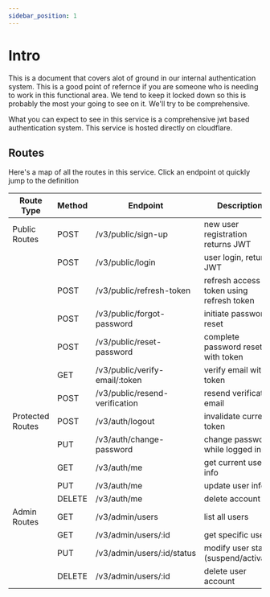 ```yaml
---
sidebar_position: 1
---
```


# Intro

This is a document that covers alot of ground in our internal authentication system. This is a good point of refernce if you are someone who is needing to work in this functional area. We tend to keep it locked down so this is probably the most your going to see on it. We'll try to be comprehensive.

What you can expect to see in this service is a comprehensive jwt based authentication system. This service is hosted directly on cloudflare.

## Routes

Here's a map of all the routes in this service. Click an endpoint ot quickly jump to the definition

| Route Type       | Method | Endpoint                       | Description                              |
| ---------------- | ------ | ------------------------------ | ---------------------------------------- |
| Public Routes    | POST   | /v3/public/sign-up             | new user registration returns JWT        |
|                  | POST   | /v3/public/login               | user login, returns JWT                  |
|                  | POST   | /v3/public/refresh-token       | refresh access token using refresh token |
|                  | POST   | /v3/public/forgot-password     | initiate password reset                  |
|                  | POST   | /v3/public/reset-password      | complete password reset with token       |
|                  | GET    | /v3/public/verify-email/:token | verify email with token                  |
|                  | POST   | /v3/public/resend-verification | resend verification email                |
| Protected Routes | POST   | /v3/auth/logout                | invalidate current token                 |
|                  | PUT    | /v3/auth/change-password       | change password while logged in          |
|                  | GET    | /v3/auth/me                    | get current user info                    |
|                  | PUT    | /v3/auth/me                    | update user info                         |
|                  | DELETE | /v3/auth/me                    | delete account                           |
| Admin Routes     | GET    | /v3/admin/users                | list all users                           |
|                  | GET    | /v3/admin/users/:id            | get specific user                        |
|                  | PUT    | /v3/admin/users/:id/status     | modify user status (suspend/activate)    |
|                  | DELETE | /v3/admin/users/:id            | delete user account                      |
